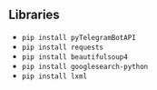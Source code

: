 ## Libraries
- <code>pip install pyTelegramBotAPI</code>
- <code>pip install requests</code>
- <code>pip install beautifulsoup4</code> 
- <code>pip install googlesearch-python</code>
- <code>pip install lxml</code>

